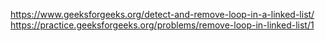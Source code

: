 https://www.geeksforgeeks.org/detect-and-remove-loop-in-a-linked-list/
https://practice.geeksforgeeks.org/problems/remove-loop-in-linked-list/1
